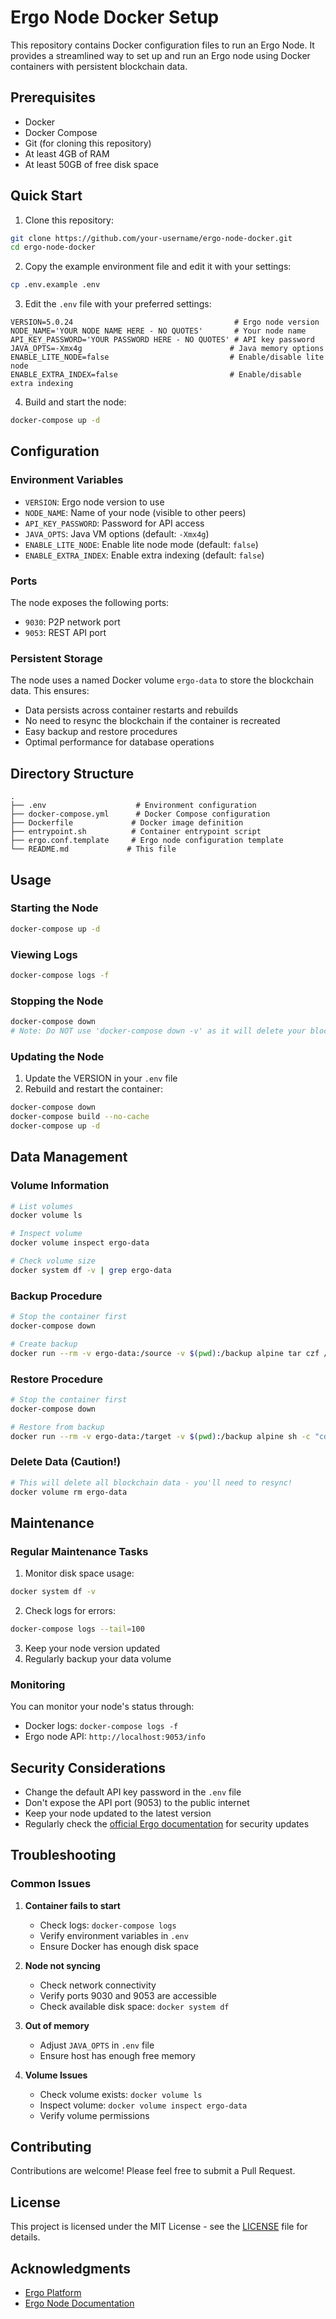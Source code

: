 # Ergo Node Docker Setup

This repository contains Docker configuration files to run an Ergo Node. It provides a streamlined way to set up and run an Ergo node using Docker containers with persistent blockchain data.

## Prerequisites

- Docker
- Docker Compose
- Git (for cloning this repository)
- At least 4GB of RAM
- At least 50GB of free disk space

## Quick Start

1. Clone this repository:
```bash
git clone https://github.com/your-username/ergo-node-docker.git
cd ergo-node-docker
```

2. Copy the example environment file and edit it with your settings:
```bash
cp .env.example .env
```

3. Edit the `.env` file with your preferred settings:
```
VERSION=5.0.24                                    # Ergo node version
NODE_NAME='YOUR NODE NAME HERE - NO QUOTES'       # Your node name
API_KEY_PASSWORD='YOUR PASSWORD HERE - NO QUOTES' # API key password
JAVA_OPTS=-Xmx4g                                 # Java memory options
ENABLE_LITE_NODE=false                           # Enable/disable lite node
ENABLE_EXTRA_INDEX=false                         # Enable/disable extra indexing
```

4. Build and start the node:
```bash
docker-compose up -d
```

## Configuration

### Environment Variables

- `VERSION`: Ergo node version to use
- `NODE_NAME`: Name of your node (visible to other peers)
- `API_KEY_PASSWORD`: Password for API access
- `JAVA_OPTS`: Java VM options (default: `-Xmx4g`)
- `ENABLE_LITE_NODE`: Enable lite node mode (default: `false`)
- `ENABLE_EXTRA_INDEX`: Enable extra indexing (default: `false`)

### Ports

The node exposes the following ports:
- `9030`: P2P network port
- `9053`: REST API port

### Persistent Storage

The node uses a named Docker volume `ergo-data` to store the blockchain data. This ensures:
- Data persists across container restarts and rebuilds
- No need to resync the blockchain if the container is recreated
- Easy backup and restore procedures
- Optimal performance for database operations

## Directory Structure

```
.
├── .env                    # Environment configuration
├── docker-compose.yml      # Docker Compose configuration
├── Dockerfile             # Docker image definition
├── entrypoint.sh          # Container entrypoint script
├── ergo.conf.template     # Ergo node configuration template
└── README.md             # This file
```

## Usage

### Starting the Node

```bash
docker-compose up -d
```

### Viewing Logs

```bash
docker-compose logs -f
```

### Stopping the Node

```bash
docker-compose down
# Note: Do NOT use 'docker-compose down -v' as it will delete your blockchain data
```

### Updating the Node

1. Update the VERSION in your `.env` file
2. Rebuild and restart the container:
```bash
docker-compose down
docker-compose build --no-cache
docker-compose up -d
```

## Data Management

### Volume Information
```bash
# List volumes
docker volume ls

# Inspect volume
docker volume inspect ergo-data

# Check volume size
docker system df -v | grep ergo-data
```

### Backup Procedure

```bash
# Stop the container first
docker-compose down

# Create backup
docker run --rm -v ergo-data:/source -v $(pwd):/backup alpine tar czf /backup/ergo-data-backup.tar.gz -C /source .
```

### Restore Procedure

```bash
# Stop the container first
docker-compose down

# Restore from backup
docker run --rm -v ergo-data:/target -v $(pwd):/backup alpine sh -c "cd /target && tar xzf /backup/ergo-data-backup.tar.gz"
```

### Delete Data (Caution!)
```bash
# This will delete all blockchain data - you'll need to resync!
docker volume rm ergo-data
```

## Maintenance

### Regular Maintenance Tasks

1. Monitor disk space usage:
```bash
docker system df -v
```

2. Check logs for errors:
```bash
docker-compose logs --tail=100
```

3. Keep your node version updated
4. Regularly backup your data volume

### Monitoring

You can monitor your node's status through:
- Docker logs: `docker-compose logs -f`
- Ergo node API: `http://localhost:9053/info`

## Security Considerations

- Change the default API key password in the `.env` file
- Don't expose the API port (9053) to the public internet
- Keep your node updated to the latest version
- Regularly check the [official Ergo documentation](https://docs.ergoplatform.com/) for security updates

## Troubleshooting

### Common Issues

1. **Container fails to start**
   - Check logs: `docker-compose logs`
   - Verify environment variables in `.env`
   - Ensure Docker has enough disk space

2. **Node not syncing**
   - Check network connectivity
   - Verify ports 9030 and 9053 are accessible
   - Check available disk space: `docker system df`

3. **Out of memory**
   - Adjust `JAVA_OPTS` in `.env` file
   - Ensure host has enough free memory

4. **Volume Issues**
   - Check volume exists: `docker volume ls`
   - Inspect volume: `docker volume inspect ergo-data`
   - Verify volume permissions

## Contributing

Contributions are welcome! Please feel free to submit a Pull Request.

## License

This project is licensed under the MIT License - see the [LICENSE](LICENSE) file for details.

## Acknowledgments

- [Ergo Platform](https://ergoplatform.org/)
- [Ergo Node Documentation](https://docs.ergoplatform.com/node/)